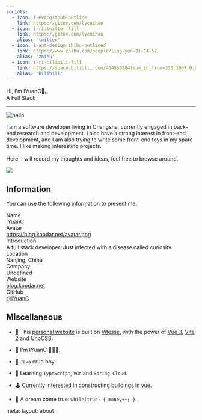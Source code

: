 ```yaml
---
socials:
  - icon: i-eva:github-outline
    link: https://gitee.com/lycnihao
  - icon: i-ri:twitter-fill
    link: https://gitee.com/lycnihao
    alias: 'twitter'
  - icon: i-ant-design:zhihu-outlined
    link: https://www.zhihu.com/people/ling-yun-81-14-57
    alias: 'zhihu'
  - icon: i-ri-bilibili-fill
    link: https://space.bilibili.com/434559284?spm_id_from=333.1007.0.0
    alias: 'bilibili'
---
```


<div flex justify-between items-end>
  <div text-2xl sm:text-4xl font-bold>
    <div>Hi, I'm <span text-c-dark>lYuanC</span>👋。</div>
    <div flex>A Full Stack <Developer ml-3 /></div>
    <Links :links="frontmatter.socials" mt-5/>
  </div>
  <div 
    class="p-1 mb-1 border border-c rounded-full hidden md:block"
    shadow="[inset_0_0_10px_#000000] slate-200 dark:slate-800"
  >
    <FlipImage class="!w-40" src="/avatar.png" alt="avatar" />
  </div>
</div>

---

<div grid="~ cols-4" gap-3 lt-md:grid-cols-3>
  <div lt-md:hidden flex justify-center items-center col-span-1>
    <img rounded-md w-160px src="/images/home/hello.png" alt="hello">
  </div>
  <p col-span-3>
    I am a software developer living in Changsha, currently engaged in back-end research and development. I also have a strong interest in front-end development, and I am also trying to write some front-end toys in my spare time. I like making interesting projects. <br/><br/>
    Here, I will record my thoughts and ideas, feel free to browse around.
  </p>
</div>

![](/images/home/bg.jpg)

## Information

You can use the following information to present me:

<div grid="~ cols-[max-content_1fr] gap-1" border-c-dark border-1 p-3 rounded-md>
  <div text-right pr2 op50 font-bold>Name</div>
  <TextCopy>lYuanC</TextCopy>

  <div text-right pr2 op50 font-bold>Avatar</div>
  <div><a href="https://koodar.net/avatar.png" target="_blank">https://blog.koodar.net/avatar.png</a></div>

  <div text-right pr2 op50 font-bold>Introduction</div>
  <TextCopy>A full stack developer. Just infected with a disease called curiosity.</TextCopy>

  <div text-right pr2 op50 font-bold>Location</div>
  <TextCopy>Nanjing, China</TextCopy>

  <div text-right pr2 op50 font-bold>Company</div>
  <TextCopy>Undefined</TextCopy>

  <div text-right pr2 op50 font-bold>Website</div>
  <TextCopy><a href="https://blog.koodar.net" target="_blank">blog.koodar.net</a></TextCopy>

  <div text-right pr2 op50 font-bold>GitHub</div>
  <TextCopy><a href="https://gitee.com/lycnihao" target="_blank">@lYuanC</a></TextCopy>
</div>

## Miscellaneous

- 🚀 This [personal website](https://github.com/ikoodar/ikoodar.github.io) is built on [Vitesse](https://github.com/antfu/vitesse), with the power of [Vue 3](https://github.com/vuejs/vue-next), [Vite 2](https://github.com/vitejs/vite) and [UnoCSS](https://github.com/antfu/unocss).

- 🤣 I'm lYuanC 🧑🏻‍💻.

- 👾 `Java` crud boy.

- 🚀 Learning `TypeScript`, `Vue` and `Spring Cloud`.

- 🕹️ Currently interested in constructing buildings in vue.

- 🍔 A dream come true: `while(true) { money++; }`.

<route lang="yaml">
meta: 
  layout: about
</route>


